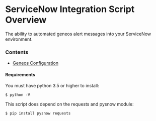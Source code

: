 # ServiceNow Integration Script Overview  
The ability to automated geneos alert messages into your ServiceNow environment.

### Contents
- [Geneos Configuration](geneos/README.md)

#### Requirements
You must have python 3.5 or higher to install:

`$ python -V`

This script does depend on the requests and pysnow module:

`$ pip install pysnow requests`
